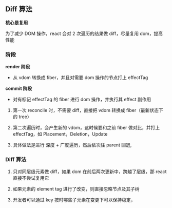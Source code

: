 ## Diff 算法

**核心是复用**

为了减少 DOM 操作，react 会对 2 次遍历的结果做 diff，尽量复用 dom，提高性能

### 阶段

**render 阶段**

- 从 vdom 转换成 fiber，并且对需要 dom 操作的节点打上 effectTag

**commit 阶段**

- 对有标记 effectTag 的 fiber 进行 dom 操作，并执行其 effect 副作用


1. 第一次 reconcile 时，不需要 diff，直接把 vdom 转换成 fiber（最新状态下的 tree）

2. 第二次遍历时，会产生新的 vdom，这时候要和之前 fiber 做对比，并打上 effectTag，如 Placement，Deletion，Update

3. 具体做法是进行 深度 + 广度遍历，然后依次往 parent 回退,


### Diff 算法

1. 只对同层级元素做 diff，如果 dom 在前后两次更新中，跨越了层级，那 react 直接不尝试复用它

2. 如果元素的 element tag 进行了改变，则直接忽略节点及其子树

3. 开发者可以通过 key 按时哪些子元素在变更下可以保持稳定，
